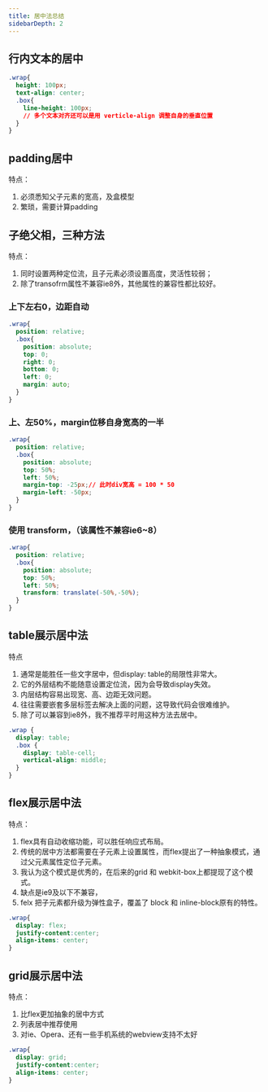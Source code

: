 ```yaml
---
title: 居中法总结
sidebarDepth: 2
---
```


## 行内文本的居中
```css
.wrap{
  height: 100px;
  text-align: center;
  .box{
    line-height: 100px;
    // 多个文本对齐还可以是用 verticle-align 调整自身的垂直位置
  }
}
```

## padding居中
特点：
1. 必须悉知父子元素的宽高，及盒模型
2. 繁琐，需要计算padding

## 子绝父相，三种方法

特点：
1. 同时设置两种定位流，且子元素必须设置高度，灵活性较弱；
2. 除了transofrm属性不兼容ie8外，其他属性的兼容性都比较好。

### 上下左右0，边距自动
```css
.wrap{
  position: relative;
  .box{
    position: absolute;
    top: 0;
    right: 0;
    bottom: 0;
    left: 0;
    margin: auto;
  }
}
```

### 上、左50%，margin位移自身宽高的一半

```css
.wrap{
  position: relative;
  .box{
    position: absolute;
    top: 50%;
    left: 50%;
    margin-top: -25px;// 此时div宽高 = 100 * 50
    margin-left: -50px;
  }
}
```

### 使用 transform，（该属性不兼容ie6~8）
```css
.wrap{
  position: relative;
  .box{
    position: absolute;
    top: 50%;
    left: 50%;
    transform: translate(-50%,-50%);
  }
}
```

## table展示居中法
特点
1. 通常是能胜任一些文字居中，但display: table的局限性非常大。
2. 它的外层结构不能随意设置定位流，因为会导致display失效。
3. 内层结构容易出现宽、高、边距无效问题。
3. 往往需要嵌套多层标签去解决上面的问题，这导致代码会很难维护。
4. 除了可以兼容到ie8外，我不推荐平时用这种方法去居中。

```css
.wrap {
  display: table;
  .box {
    display: table-cell;
    vertical-align: middle;
  }
}
```

## flex展示居中法

特点：
1. flex具有自动收缩功能，可以胜任响应式布局。
2. 传统的居中方法都需要在子元素上设置属性，而flex提出了一种抽象模式，通过父元素属性定位子元素。
3. 我认为这个模式是优秀的，在后来的grid 和 webkit-box上都提现了这个模式。
3. 缺点是ie9及以下不兼容，
4. felx 把子元素都升级为弹性盒子，覆盖了 block 和 inline-block原有的特性。

```css
.wrap{
  display: flex;
  justify-content:center;
  align-items: center;
}
```

## grid展示居中法
特点：
1. 比flex更加抽象的居中方式
2. 列表居中推荐使用
3. 对ie、Opera、还有一些手机系统的webview支持不太好

```css
.wrap{
  display: grid;
  justify-content:center;
  align-items: center;
}
```
